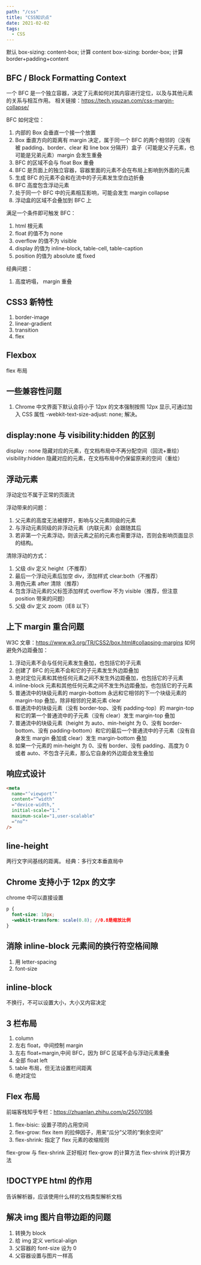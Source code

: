 ```yaml
---
path: "/css"
title: "CSS知识点"
date: 2021-02-02
tags:
  - CSS
---
```


默认 box-sizing: content-box; 计算 content
box-sizing: border-box; 计算 border+padding+content

## BFC / Block Formatting Context

一个 BFC 是一个独立容器，决定了元素如何对其内容进行定位，以及与其他元素的关系与相互作用。
相关链接：https://tech.youzan.com/css-margin-collapse/

BFC 如何定位：

1. 内部的 Box 会垂直一个接一个放置
2. Box 垂直方向的距离有 margin 决定，属于同一个 BFC 的两个相邻的（没有被 padding、border、clear 和 line box 分隔开）盒子（可能是父子元素，也可能是兄弟元素）margin 会发生重叠
3. BFC 的区域不会与 float Box 重叠
4. BFC 是页面上的独立容器，容器里面的元素不会在布局上影响到外面的元素
5. 生成 BFC 的元素不会和在流中的子元素发生空白边折叠
6. BFC 高度包含浮动元素
7. 处于同一个 BFC 中的元素相互影响，可能会发生 margin collapse
8. 浮动盒的区域不会叠加到 BFC 上

满足一个条件即可触发 BFC：

1. html 根元素
2. float 的值不为 none
3. overflow 的值不为 visible
4. display 的值为 inline-block, table-cell, table-caption
5. position 的值为 absolute 或 fixed

经典问题：

1. 高度坍塌， margin 重叠

## CSS3 新特性

1. border-image
2. linear-gradient
3. transition
4. flex

## Flexbox

flex 布局

## 一些兼容性问题

1. Chrome 中文界面下默认会将小于 12px 的文本强制按照 12px 显示,可通过加入 CSS 属性 -webkit-text-size-adjust: none; 解决。

## display:none 与 visibility:hidden 的区别

display : none 隐藏对应的元素，在文档布局中不再分配空间（回流+重绘）
visibility:hidden 隐藏对应的元素，在文档布局中仍保留原来的空间（重绘）

## 浮动元素

浮动定位不属于正常的页面流

浮动带来的问题：

1. 父元素的高度无法被撑开，影响与父元素同级的元素
2. 与浮动元素同级的非浮动元素（内联元素）会跟随其后
3. 若非第一个元素浮动，则该元素之前的元素也需要浮动，否则会影响页面显示的结构。

清除浮动的方式：

1. 父级 div 定义 height（不推荐）
2. 最后一个浮动元素后加空 div，添加样式 clear:both（不推荐）
3. 用伪元素 after 清除（推荐）
4. 包含浮动元素的父标签添加样式 overflow 不为 visible（推荐，但注意 position 带来的问题）
5. 父级 div 定义 zoom（IE8 以下）

## 上下 margin 重合问题

W3C 文章：https://www.w3.org/TR/CSS2/box.html#collapsing-margins
如何避免外边距叠加：

1. 浮动元素不会与任何元素发生叠加，也包括它的子元素
2. 创建了 BFC 的元素不会和它的子元素发生外边距叠加
3. 绝对定位元素和其他任何元素之间不发生外边距叠加，也包括它的子元素
4. inline-block 元素和其他任何元素之间不发生外边距叠加，也包括它的子元素
5. 普通流中的块级元素的 margin-bottom 永远和它相邻的下一个块级元素的 margin-top 叠加，除非相邻的兄弟元素 clear
6. 普通流中的块级元素（没有 border-top、没有 padding-top）的 margin-top 和它的第一个普通流中的子元素（没有 clear）发生 margin-top 叠加
7. 普通流中的块级元素（height 为 auto、min-height 为 0、没有 border-bottom、没有 padding-bottom）和它的最后一个普通流中的子元素（没有自身发生 margin 叠加或 clear）发生 margin-bottom 叠加
8. 如果一个元素的 min-height 为 0、没有 border、没有 padding、高度为 0 或者 auto、不包含子元素，那么它自身的外边距会发生叠加

## 响应式设计

```html
<meta
  name="’viewport’"
  content="”width"
  ="device-width,"
  initial-scale="1."
  maximum-scale="1,user-scalable"
  ="no”"
/>
```

## line-height

两行文字间基线的距离。
经典：多行文本垂直局中

## Chrome 支持小于 12px 的文字

chrome 中可以直接设置

```css
p {
  font-size: 10px;
  -webkit-transform: scale(0.8); //0.8是缩放比例
}
```

## 消除 inline-block 元素间的换行符空格间隙

1. 用 letter-spacing
2. font-size

## inline-block

不换行，不可以设置大小，大小又内容决定

## 3 栏布局

1. column
2. 左右 float，中间控制 margin
3. 左右 float+margin,中间 BFC，因为 BFC 区域不会与浮动元素重叠
4. 全部 float left
5. table 布局，但无法设置栏间距离
6. 绝对定位

## Flex 布局

前端客栈知乎专栏：https://zhuanlan.zhihu.com/p/25070186

1. flex-bisic: 设置子项的占用空间
1. flex-grow: flex item 的拉伸因子，用来“瓜分”父项的“剩余空间”
1. flex-shrink: 指定了 flex 元素的收缩规则

flex-grow 与 flex-shrink 正好相对
flex-grow 的计算方法
flex-shrink 的计算方法

## !DOCTYPE html 的作用

告诉解析器，应该使用什么样的文档类型解析文档

## 解决 img 图片自带边距的问题

1. 转换为 block
2. 给 img 定义 vertical-align
3. 父容器的 font-size 设为 0
4. 父容器设置与图片一样高
